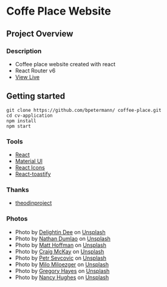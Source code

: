 # Coffe Place Website

## Project Overview

### Description

- Coffee place website created with react
- React Router v6
- [View Live](https://bpetermann.github.io/coffee-place/)

## Getting started

```
git clone https://github.com/bpetermann/ coffee-place.git
cd cv-application
npm install
npm start
```

### Tools

- [React](https://reactjs.org/)
- [Material UI](https://mui.com/)
- [React Icons](https://react-icons.github.io/react-icons/)
- [React-toastify](https://fkhadra.github.io/react-toastify/introduction/)

### Thanks

- [theodinproject](https://www.theodinproject.com)

### Photos

- Photo by <a href="https://unsplash.com/@delightindee?utm_source=unsplash&utm_medium=referral&utm_content=creditCopyText">Delightin Dee</a> on <a href="https://unsplash.com/s/photos/coffee-plant?utm_source=unsplash&utm_medium=referral&utm_content=creditCopyText">Unsplash</a><br>
- Photo by <a href="https://unsplash.com/@nate_dumlao?utm_source=unsplash&utm_medium=referral&utm_content=creditCopyText">Nathan Dumlao</a> on <a href="https://unsplash.com/s/photos/coffee?utm_source=unsplash&utm_medium=referral&utm_content=creditCopyText">Unsplash</a><br>
- Photo by <a href="https://unsplash.com/@__matthoffman__?utm_source=unsplash&utm_medium=referral&utm_content=creditCopyText">Matt Hoffman</a> on <a href="https://unsplash.com/s/photos/espresso?utm_source=unsplash&utm_medium=referral&utm_content=creditCopyText">Unsplash</a><br>
- Photo by <a href="https://unsplash.com/@ccmckay91?utm_source=unsplash&utm_medium=referral&utm_content=creditCopyText">Craig McKay</a> on <a href="https://unsplash.com/s/photos/espresso?utm_source=unsplash&utm_medium=referral&utm_content=creditCopyText">Unsplash</a><br>
- Photo by <a href="https://unsplash.com/@sevcovic23?utm_source=unsplash&utm_medium=referral&utm_content=creditCopyText">Petr Sevcovic</a> on <a href="https://unsplash.com/s/photos/coffee-place?utm_source=unsplash&utm_medium=referral&utm_content=creditCopyText">Unsplash</a><br>
- Photo by <a href="https://unsplash.com/@miloezger?utm_source=unsplash&utm_medium=referral&utm_content=creditCopyText">Milo Miloezger</a> on <a href="https://unsplash.com/s/photos/coffee-beans?utm_source=unsplash&utm_medium=referral&utm_content=creditCopyText">Unsplash</a><br>
- Photo by <a href="https://unsplash.com/es/@gregoryallen?utm_source=unsplash&utm_medium=referral&utm_content=creditCopyText">Gregory Hayes</a> on <a href="https://unsplash.com/s/photos/coffee-grind?utm_source=unsplash&utm_medium=referral&utm_content=creditCopyText">Unsplash</a><br>
- Photo by <a href="https://unsplash.com/@mostlymarvelling?utm_source=unsplash&utm_medium=referral&utm_content=creditCopyText">Nancy Hughes</a> on <a href="https://unsplash.com/s/photos/coffee-beans?utm_source=unsplash&utm_medium=referral&utm_content=creditCopyText">Unsplash</a><br>
